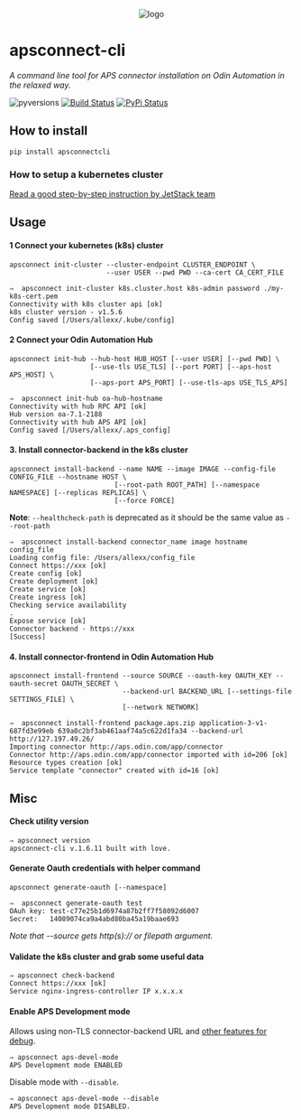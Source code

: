 <p align="center">
	<img src="https://raw.githubusercontent.com/ingrammicro/apsconnect-cli/master/assets/logo.png" alt="logo"/>
</p>

# apsconnect-cli
_A command line tool for APS connector installation on Odin Automation in the relaxed way._

![pyversions](https://img.shields.io/pypi/pyversions/apsconnectcli.svg) [![Build Status](https://img.shields.io/travis/ingrammicro/apsconnect-cli/master.svg)](https://travis-ci.org/ingrammicro/apsconnect-cli) [![PyPi Status](https://img.shields.io/pypi/v/apsconnectcli.svg)](https://pypi.python.org/pypi/apsconnectcli)


## How to install
```
pip install apsconnectcli
```

### How to setup a kubernetes cluster
[Read a good step-by-step instruction by JetStack team](https://github.com/jetstack/kube-lego/tree/master/examples/nginx)

## Usage

#### 1 Connect your kubernetes (k8s) cluster

```
apsconnect init-cluster --cluster-endpoint CLUSTER_ENDPOINT \
                        --user USER --pwd PWD --ca-cert CA_CERT_FILE
```

```
⇒  apsconnect init-cluster k8s.cluster.host k8s-admin password ./my-k8s-cert.pem
Connectivity with k8s cluster api [ok]
k8s cluster version - v1.5.6
Config saved [/Users/allexx/.kube/config]
```

#### 2 Connect your Odin Automation Hub

```
apsconnect init-hub --hub-host HUB_HOST [--user USER] [--pwd PWD] \
                    [--use-tls USE_TLS] [--port PORT] [--aps-host APS_HOST] \
                    [--aps-port APS_PORT] [--use-tls-aps USE_TLS_APS]
```
```
⇒  apsconnect init-hub oa-hub-hostname
Connectivity with hub RPC API [ok]
Hub version oa-7.1-2188
Connectivity with hub APS API [ok]
Config saved [/Users/allexx/.aps_config]
```

#### 3. Install connector-backend in the k8s cluster

```
apsconnect install-backend --name NAME --image IMAGE --config-file CONFIG_FILE --hostname HOST \
                          [--root-path ROOT_PATH] [--namespace NAMESPACE] [--replicas REPLICAS] \
                          [--force FORCE]
```
__Note__: `--healthcheck-path` is deprecated as it should be the same value as `--root-path`
```
⇒  apsconnect install-backend connector_name image hostname config_file
Loading config file: /Users/allexx/config_file
Connect https://xxx [ok]
Create config [ok]
Create deployment [ok]
Create service [ok]
Create ingress [ok]
Checking service availability
.
Expose service [ok]
Connector backend - https://xxx
[Success]
```

#### 4. Install connector-frontend in Odin Automation Hub

```
apsconnect install-frontend --source SOURCE --oauth-key OAUTH_KEY --oauth-secret OAUTH_SECRET \
				            --backend-url BACKEND_URL [--settings-file SETTINGS_FILE] \
				            [--network NETWORK]
```
```
⇒  apsconnect install-frontend package.aps.zip application-3-v1-687fd3e99eb 639a0c2bf3ab461aaf74a5c622d1fa34 --backend-url http://127.197.49.26/
Importing connector http://aps.odin.com/app/connector
Connector http://aps.odin.com/app/connector imported with id=206 [ok]
Resource types creation [ok]
Service template "connector" created with id=16 [ok]
```

## Misc

#### Check utility version
```
⇒ apsconnect version
apsconnect-cli v.1.6.11 built with love.
```

#### Generate Oauth credentials with helper command
```
apsconnect generate-oauth [--namespace]
```
```
⇒  apsconnect generate-oauth test
OAuh key: test-c77e25b1d6974a87b2ff7f58092d6007
Secret:   14089074ca9a4abd80ba45a19baae693
```

_Note that --source gets http(s):// or filepath argument._

#### Validate the k8s cluster and grab some useful data
```
⇒ apsconnect check-backend
Connect https://xxx [ok]
Service nginx-ingress-controller IP x.x.x.x
```

#### Enable APS Development mode
Allows using non-TLS connector-backend URL and [other features for debug](http://doc.apsstandard.org/2.2/process/test/tools/mn/#development-mode).
```
⇒ apsconnect aps-devel-mode
APS Development mode ENABLED
```
Disable mode with `--disable`.
```
⇒ apsconnect aps-devel-mode --disable
APS Development mode DISABLED.
```